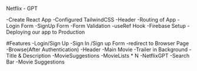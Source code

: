 Netflix - GPT

-Create React App
-Configured TailwindCSS
-Header
-Routing of App
-Login Form
-SignUp Form
-Form Validation
-useRef Hook
-Firebase Setup
-Deploying our app to Production

#Features
-Login/Sign Up
-Sign In /Sign up Form
-redirect to Browser Page
-Browse(After Authentication)
-Header
-Main Movie
-Trailer in Background
-Title & Description
-MovieSuggestions
-MovieLists \* N
-NetflixGPT
-Search Bar
-Movie Suggestions
